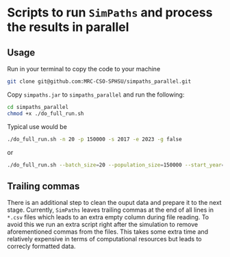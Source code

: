 # Scripts to run `SimPaths` and process the results in parallel 

## Usage
Run in your terminal to copy the code to your machine

```bash
git clone git@github.com:MRC-CSO-SPHSU/simpaths_parallel.git
```

Copy `simpaths.jar` to `simpaths_parallel` and run the following:

```bash
cd simpaths_parallel
chmod +x ./do_full_run.sh
```

Typical use would be 
```bash
./do_full_run.sh -n 20 -p 150000 -s 2017 -e 2023 -g false
```

or 

```bash
./do_full_run.sh --batch_size=20 --population_size=150000 --start_year=2017 --end_year=2023 --gui=false
```

## Trailing commas
There is an additional step to clean the ouput data and prepare it to the next stage. 
Currently, `SimPaths` leaves trailing commas at the end of all lines in `*.csv` files which leads to an extra empty column during file reading.
To avoid this we run an extra script right after the simulation to remove aforementioned commas from the files.
This takes some extra time and relatively expensive in terms of computational resources but leads to correcly formatted data.
